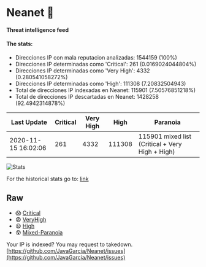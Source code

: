 # Neanet :hocho:
#### Threat intelligence feed
#### The stats:

- Direcciones IP con mala reputacion analizadas: 1544159 (100%)
- Direcciones IP determinadas como 'Critical':  261 (0.0169024044804%)
- Direcciones IP determinadas como 'Very High':  4332 (0.280541058272%)
- Direcciones IP determinadas como 'High':  111308 (7.20832504943)
- Total de direcciones IP indexadas en Neanet:  115901 (7.50576851218%)
- Total de direcciones IP descartadas en Neanet:  1428258 (92.4942314878%)

| Last Update | Critical | Very High | High | Paranoia |
| --- | --- | --- | --- | --- |
| 2020-11-15 16:02:06 | 261 | 4332 | 111308 | 115901 mixed list (Critical + Very High + High)|

![Stats](https://docs.google.com/spreadsheets/d/e/2PACX-1vSnaNMIXVabIpDJjufMlzH7poXnshF3mgd8Is1g9ytUEzVsP5my4Trn8f-xkoLLQ38xpL3HtmUexLo6/pubchart?oid=501124687&format=image)

For the historical stats go to: [link](/stats.csv)
## Raw
- :scream: [Critical](https://raw.githubusercontent.com/JavaGarcia/Neanet/master/blacklists/neanet_critical.txt)
- :fearful: [VeryHigh](https://raw.githubusercontent.com/JavaGarcia/Neanet/master/blacklists/neanet_veryHigh.txtt)
- :frowning: [High](https://raw.githubusercontent.com/JavaGarcia/Neanet/master/blacklists/neanet_high.txt)
- :dizzy_face: [Mixed-Paranoia](https://raw.githubusercontent.com/JavaGarcia/Neanet/master/blacklists/neanet_all.txt)


Your IP is indexed? You may request to takedown. [https://github.com/JavaGarcia/Neanet/issues](https://github.com/JavaGarcia/Neanet/issues)




















































































































































































































































































































































































































































































































































































































































































































































































































































































































































































































































































































































































































































































































































































































































































































































































































































































































































































































































































































































































































































































































































































































































